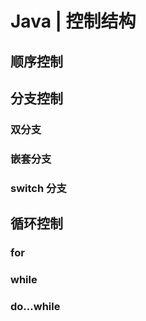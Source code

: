 # Java | 控制结构

## 顺序控制

## 分支控制

### 双分支

### 嵌套分支

### switch 分支

## 循环控制

### for

### while

### do...while
